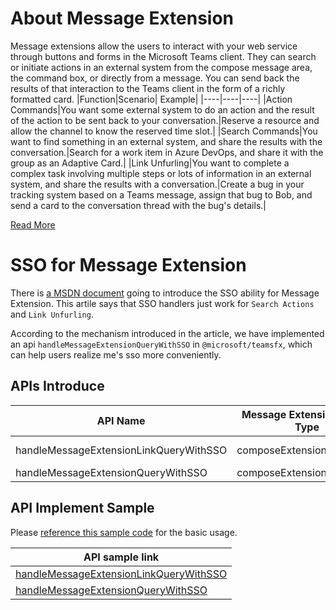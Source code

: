# About Message Extension
Message extensions allow the users to interact with your web service through buttons and forms in the Microsoft Teams client. They can search or initiate actions in an external system from the compose message area, the command box, or directly from a message. You can send back the results of that interaction to the Teams client in the form of a richly formatted card.
|Function|Scenario|	Example|
|----|----|----|
|Action Commands|You want some external system to do an action and the result of the action to be sent back to your conversation.|Reserve a resource and allow the channel to know the reserved time slot.|
|Search Commands|You want to find something in an external system, and share the results with the conversation.|Search for a work item in Azure DevOps, and share it with the group as an Adaptive Card.|
|Link Unfurling|You want to complete a complex task involving multiple steps or lots of information in an external system, and share the results with a conversation.|Create a bug in your tracking system based on a Teams message, assign that bug to Bob, and send a card to the conversation thread with the bug's details.|

[Read More](https://learn.microsoft.com/en-us/microsoftteams/platform/messaging-extensions/what-are-messaging-extensions?tabs=dotnet)

# SSO for Message Extension
There is [a MSDN document](https://learn.microsoft.com/en-us/microsoftteams/platform/bots/how-to/authentication/bot-sso-code?tabs=cs1%2Ccs2%2Ccs3%2Ccs4&pivots=mex-app) going to introduce the SSO ability for Message Extension. This artile says that SSO handlers just work for `Search Actions` and `Link Unfurling`.

According to the mechanism introduced in the article, we have implemented an api `handleMessageExtensionQueryWithSSO` in `@microsoft/teamsfx`, which can help users realize me's sso more conveniently.

## APIs Introduce

|API Name|Message Extension Invoke Type|Introduction|SDK Requirement|
|--|--|--|--|
|handleMessageExtensionLinkQueryWithSSO|composeExtension/queryLink|[ReadMe](https://github.com/OfficeDev/TeamsFx/blob/dev/docs/sdk/teamsfx.handlemessageextensionlinkquerywithsso.md)|@microsoft/teamsfx@2.3.1-beta.2023110805.0|
|handleMessageExtensionQueryWithSSO|composeExtension/query|[ReadMe](https://github.com/OfficeDev/TeamsFx/blob/dev/docs/sdk/teamsfx.handlemessageextensionquerywithsso.md)|@microsoft/teamsfx@2.0.0|

## API Implement Sample
Please [reference this sample code](https://github.com/OfficeDev/TeamsFx-Samples/blob/49179ff8f766c2f99c5fa93d97ad8939ec880056/query-org-user-with-message-extension-sso/teamsBot.ts#L32) for the basic usage.

|API sample link|
|--|
|[handleMessageExtensionLinkQueryWithSSO](https://github.com/OfficeDev/TeamsFx-Samples/blob/a2f075fb1aa64b4d2d3be413b09a2266e4042892/query-org-user-with-message-extension-sso/teamsBot.ts#L109)|
|[handleMessageExtensionQueryWithSSO](https://github.com/OfficeDev/TeamsFx-Samples/blob/a2f075fb1aa64b4d2d3be413b09a2266e4042892/query-org-user-with-message-extension-sso/teamsBot.ts#L38C18-L38C52)| 